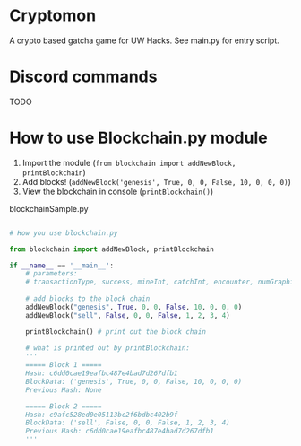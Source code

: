 # Cryptomon
A crypto based gatcha game for UW Hacks.
See main.py for entry script.

# Discord commands
TODO

# How to use Blockchain.py module
1. Import the module (`from blockchain import addNewBlock, printBlockchain`)
2. Add blocks! (`addNewBlock('genesis', True, 0, 0, False, 10, 0, 0, 0)`)
3. View the blockchain in console (`printBlockchain()`)

blockchainSample.py
```py

# How you use blockchain.py

from blockchain import addNewBlock, printBlockchain

if __name__ == '__main__':
    # parameters:
    # transactionType, success, mineInt, catchInt, encounter, numGraphicCards, numDogecoin, numEthereum, numBitcoin
    
    # add blocks to the block chain
    addNewBlock("genesis", True, 0, 0, False, 10, 0, 0, 0)
    addNewBlock("sell", False, 0, 0, False, 1, 2, 3, 4)

    printBlockchain() # print out the block chain
    
    # what is printed out by printBlockchain:
    '''
    ===== Block 1 =====
    Hash: c6dd0cae19eafbc487e4bad7d267dfb1
    BlockData: ('genesis', True, 0, 0, False, 10, 0, 0, 0)
    Previous Hash: None

    ===== Block 2 =====
    Hash: c9afc528ed0e05113bc2f6bdbc402b9f
    BlockData: ('sell', False, 0, 0, False, 1, 2, 3, 4)
    Previous Hash: c6dd0cae19eafbc487e4bad7d267dfb1
    '''

```